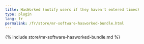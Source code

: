 ```yaml
---
title: HasWorked (notify users if they haven't entered times)
type: plugin
lang: fr
permalink: /fr/store/mr-software-hasworked-bundle.html
---
```


{% include store/mr-software-hasworked-bundle.md %}
